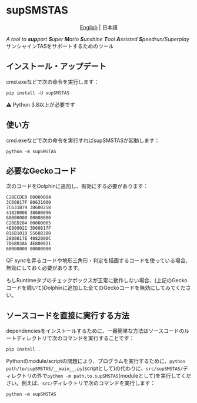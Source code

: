 # supSMSTAS
<p align="center">
  <a href="https://github.com/sup39/supSMSTAS/blob/main/README.md">English</a> |
  <span>日本語</span>
</p>

*A tool to **sup**port **S**uper **M**ario **S**unshine **T**ool **A**ssisted **S**peedrun/Superplay*  
サンシャインTASをサポートするためのツール

## インストール・アップデート
cmd.exeなどで次の命令を実行します：
```
pip install -U supSMSTAS
```
:warning: Python 3.8以上が必要です

## 使い方
cmd.exeなどで次の命令を実行すればsupSMSTASが起動します：
```
python -m supSMSTAS
```

## 必要なGeckoコード
次のコードをDolphinに追加し、有効にする必要があります：
```
C20ECDE0 00000004
3C60817F 80631000
7C631B79 38600258
41820008 38600096
60000000 00000000
C20ED284 00000005
4E800021 3D60817F
816B1010 55608380
2800817E 4082000C
7D6803A6 4E800021
60000000 00000000
```

QF syncを弄るコードや地形三角形・判定を描画するコードを使っている場合、無効にしておく必要があります。

もしRuntimeタブのチェックボックスが正常に動作しない場合、(上記のGeckoコードを除いて)Dolphinに追加した全てのGeckoコードを無効にしてみてください。

## ソースコードを直接に実行する方法
dependenciesをインストールするために、一番簡単な方法はソースコードのルートディレクトリで次のコマンドを実行することです：
```
pip install .
```

Pythonのmodule/scriptの問題により、プログラムを実行するために、`python path/to/supSMSTAS/__main__.py`(scriptとして)の代わりに、`src/supSMSTAS/`ディレクトリの外で`python -m path.to.supSMSTAS`(moduleとして)を実行してください。例えば、`src/`ディレクトリで次のコマンドを実行します：
```
python -m supSMSTAS
```
